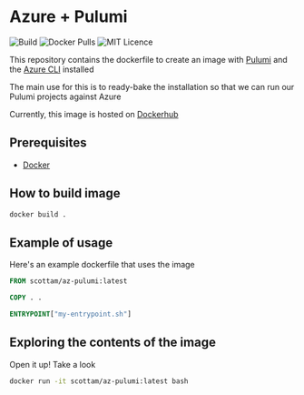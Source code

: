 # Azure + Pulumi

![Build](https://img.shields.io/docker/cloud/build/scottam/az-pulumi)
![Docker Pulls](https://img.shields.io/docker/pulls/scottam/az-pulumi)
![MIT Licence](https://img.shields.io/github/license/scott-the-programmer/az-pulumi)

This repository contains the dockerfile to create an image with [Pulumi](https://www.pulumi.com/) and the [Azure CLI](https://docs.microsoft.com/en-us/cli/azure/?view=azure-cli-latest) installed

The main use for this is to ready-bake the installation so that we can run our Pulumi projects against Azure

Currently, this image is hosted on [Dockerhub](https://hub.docker.com/repository/docker/scottam/az-pulumi)

## Prerequisites

* [Docker](https://docs.docker.com/get-docker/)

## How to build image

```bash
docker build .
```

## Example of usage

Here's an example dockerfile that uses the image
```dockerfile
FROM scottam/az-pulumi:latest

COPY . .

ENTRYPOINT["my-entrypoint.sh"]
```

## Exploring the contents of the image

Open it up! Take a look

```bash
docker run -it scottam/az-pulumi:latest bash
``` 
